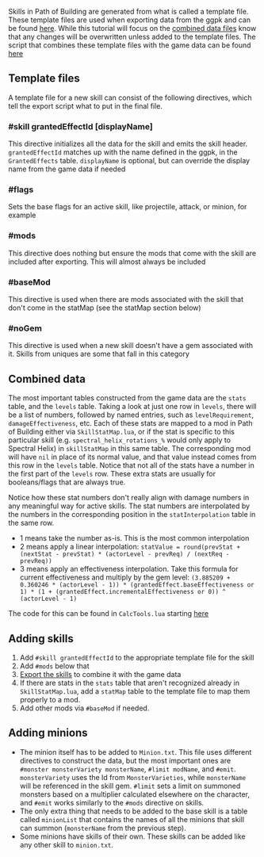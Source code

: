Skills in Path of Building are generated from what is called a template file.  These template files are used when exporting data from the ggpk and can be found [here](../src/Export/Skills).  While this tutorial will focus on the [combined data files](../src/Data/Skills) know that any changes will be overwritten unless added to the template files.  The script that combines these template files with the game data can be found [here](../src/Export/Scripts/skills.lua)

## Template files

A template file for a new skill can consist of the following directives, which tell the export script what to put in the final file.

### #skill grantedEffectId [displayName]
This directive initializes all the data for the skill and emits the skill header.  `grantedEffectId` matches up with the name defined in the ggpk, in the `GrantedEffects` table.  `displayName` is optional, but can override the display name from the game data if needed

### #flags
Sets the base flags for an active skill, like projectile, attack, or minion, for example

### #mods
This directive does nothing but ensure the mods that come with the skill are included after exporting.  This will almost always be included

### #baseMod
This directive is used when there are mods associated with the skill that don't come in the statMap (see the statMap section below)

### #noGem
This directive is used when a new skill doesn't have a gem associated with it.  Skills from uniques are some that fall in this category

## Combined data

The most important tables constructed from the game data are the `stats` table, and the `levels` table.  Taking a look at just one row in `levels`, there will be a list of numbers, followed by named entries, such as `levelRequirement`, `damageEffectiveness`, etc.  Each of these stats are mapped to a mod in Path of Building either via `SkillStatMap.lua`, or if the stat is specific to this particular skill (e.g. `spectral_helix_rotations_%` would only apply to Spectral Helix) in `skillStatMap` in this same table.  The corresponding mod will have `nil` in place of its normal value, and that value instead comes from this row in the `levels` table.  Notice that not all of the stats have a number in the first part of the `levels` row.  These extra stats are usually for booleans/flags that are always true.

Notice how these stat numbers don't really align with damage numbers in any meaningful way for active skills.  The stat numbers are interpolated by the numbers in the corresponding position in the `statInterpolation` table in the same row.
* 1 means take the number as-is.  This is the most common interpolation
* 2 means apply a linear interpolation: `statValue = round(prevStat + (nextStat - prevStat) * (actorLevel - prevReq) / (nextReq - prevReq))`
* 3 means apply an effectiveness interpolation.  Take this formula for current effectiveness and multiply by the gem level: `(3.885209 + 0.360246 * (actorLevel - 1)) * (grantedEffect.baseEffectiveness or 1) * (1 + (grantedEffect.incrementalEffectiveness or 0)) ^ (actorLevel - 1)` 

The code for this can be found in `CalcTools.lua` starting [here](../src/Modules/CalcTools.lua#L166)

## Adding skills

1. Add `#skill grantedEffectId` to the appropriate template file for the skill
2. Add `#mods` below that
3. [Export the skills](../CONTRIBUTING.md#exporting-ggpk-data-from-path-of-exile) to combine it with the game data
4. If there are stats in the `stats` table that aren't recognized already in `SkillStatMap.lua`, add a `statMap` table to the template file to map them properly to a mod.
5. Add other mods via `#baseMod` if needed.

## Adding minions

* The minion itself has to be added to `Minion.txt`.  This file uses different directives to construct the data, but the most important ones are `#monster monsterVariety monsterName`, `#limit modName`, and `#emit`. `monsterVariety` uses the Id from `MonsterVarieties`, while `monsterName` will be referenced in the skill gem.  `#limit` sets a limit on summoned monsters based on a multiplier calculated elsewhere on the character, and `#emit` works similarly to the `#mods` directive on skills.
* The only extra thing that needs to be added to the base skill is a table called `minionList` that contains the names of all the minions that skill can summon (`monsterName` from the previous step).
* Some minions have skills of their own.  These skills can be added like any other skill to `minion.txt`.

